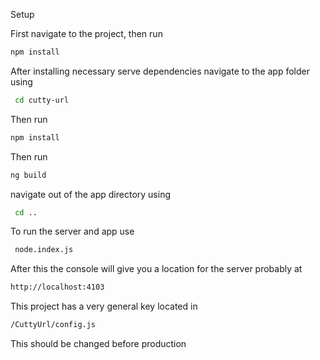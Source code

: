 Setup

First navigate to the project, then run 
```bash
npm install
```

After installing necessary serve dependencies navigate to the app folder using
```bash
 cd cutty-url
```

Then run 
```bash
npm install
```
Then run 
```bash
ng build
```

navigate out of the app directory using
```bash
 cd ..
```
To run the server and app use 
```bash
 node.index.js
```

After this the console will give you a location for the server probably at
```bash
http://localhost:4103
```
This project has a very general key located in
```bash
/CuttyUrl/config.js
```
This should be changed before production
